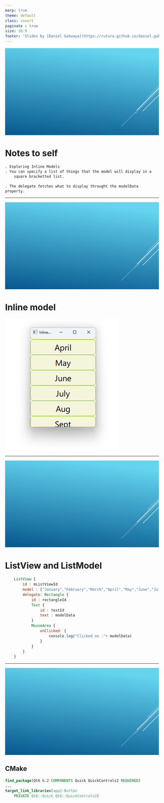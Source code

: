 ```yaml
---
marp: true
theme: default
class: invert
paginate : true
size: 16:9
footer: 'Slides by [Daniel Gakwaya](https://rutura.github.io/daniel.gakwaya/) at [LearnQtGuide](https://www.learnqt.guide/)'
---
```

![bg](images/slide_background.png)
# Notes to self
    . Exploring Inline Models
    . You can specify a list of things that the model will display in a
        square bracketted list.

    . The delegate fetches what to display throught the modelData property.
        
---
![bg](images/slide_background.png)
# Inline model
![](images/1.png)

---
![bg](images/slide_background.png)
# ListView and ListModel
```qml
    ListView {
        id : mListViewId
        model : ["January","February","March","April","May","June","July","Aug","Sept","Oct","Nov","Dec"]
        delegate: Rectangle {
            id : rectangleId
            Text {
                id : textId
                text : modelData
            }
            MouseArea {
                onClicked: {
                    console.log("Clicked on :"+ modelData)
                }
            }
        }
    }
```

---





![bg](images/slide_background.png)
## CMake
```cmake
find_package(Qt6 6.2 COMPONENTS Quick QuickControls2 REQUIRED)
...
target_link_libraries(app2-Button
    PRIVATE Qt6::Quick Qt6::QuickControls2)

```

